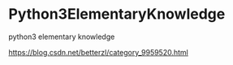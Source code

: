 # Python3ElementaryKnowledge
python3 elementary knowledge

https://blog.csdn.net/betterzl/category_9959520.html
